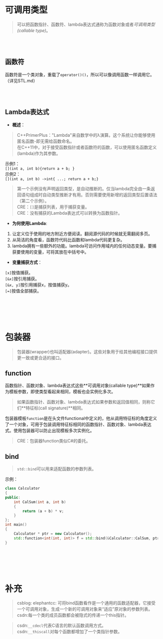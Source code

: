 # 可调用类型    

> 可以把函数指针、函数符、lambda表达式通称为函数对象或者*可调用类型(callable type)*。    

<br />
<br />

## **函数符**    

函数符是一个类对象，重载了`operator()()`，所以可以像调用函数一样调用它。    
（详见STL.md）  



<br />
<br />


## **Lambda表达式**    

- **概述**：    

> C++PrimerPlus："Lambda"来自数学中的λ演算。这个系统让你能够使用匿名函数-即无需给函数命名。    
在C++11中，对于接受函数指针或者函数符的函数，可以使用匿名函数定义(lambda)作为其参数。    

示例1：  
`[](int a, int b){return a + b; }`    
示例2：  
`[](int a, int b) ->int{ ...; return a + b;}`    

> 第一个示例没有声明返回类型，是自动推断的。仅当lambda完全由一条返回语句组成时自动类型推断才有用。否则需要使用新增的返回类型后置语法（第二个示例）。    
> CRE：`[]`是捕获列表，用于捕获变量。    
> CRE：没有捕获的Lambda表达式可以转换为函数指针。    


- **为何使用Lambda**:    

1. 让定义位于使用的地方附近方便阅读。翻阅源代码的时候就无需翻阅多页。    
2. 从简洁的角度看，函数符代码比函数和lambda代码更复杂。    
3. lambda拥有一些额外的功能。lambda可访问作用域内的任何动态变量。要捕获要使用的变量，可将其放在中括号中。    


- **变量捕获方式**：    

`[x]`按值捕获。  
`[&x]`按引用捕获。  
`[&x, y]`按引用捕获x，按值捕获y。    
`[=]`按值全部捕获。  


<br />
<br />
<br />
<br />


# 包装器    

> 包装器(wrapper)也叫适配器(adapter)。这些对象用于给其他编程接口提供更一致或更合适的接口。    

## function    

函数指针、函数对象、lambda表达式这些**可调用对象(callable type)**如果作为模板参数，即使类型看起来相同，模板也会实例化多次。    

> 如果函数指针、函数对象、lambda表达式如果参数和返回值相同，则称它们**特征标(call signature)**相同。    

包装器模板`function`是在头文件functional中定义的，他从调用特征标的角度定义了一个对象，可用于包装调用特征标相同的函数指针、函数对象、lambda表达式。使用包装器可以防止出现模板多次实例化。    

> CRE：包装器function类似C#的委托。  

## bind    

> `std::bind`可以用来适配函数的参数列表。    

示例：  
```CPP  
class Calculator
{
public:
	int CalSum(int a, int b)
	{
		return (a + b) * v;
	}
};
int main()
{
	Calculator * ptr = new Calculator();
	std::function<int(int, int)> f = std::bind(&Calculator::CalSum, ptr, std::placeholders::_1, std::placeholders::_2);
}
```  




<br />
<br />
<br />
<br />

# 补充    


> csblog: elephantcc:  可将bind函数看作是一个通用的函数适配器，它接受一个可调用对象，生成一个新的可调用对象来“适应”原对象的参数列表。  
> csdn:每一个类的成员函数都会被隐式的传递一个this指针。  

> csdn:`__cdecl`代表C语言的默认函数调用方式。  
> csdn:`__thiscall`对每个函数都增加了一个类指针参数。  